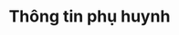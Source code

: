---
title: "Thông tin phụ huynh"
comment1 : "VÙNG THAO TÁC : - Nhập vào thông tin của bạn."
comment2 : "VÙNG THAO TÁC : - Nhập vào thông tin học sinh. - Như địa chỉ trên : nhấn vào để khi học sinh ở cùng phụ huynh. - NEXT : nhấn để chuyển đến bước kế tiếp. "	

image1 : "/vi/accountmanage/accountlist/addaccount/selectrole/parent/Infomation1_1.png"
image2 : "/vi/accountmanage/accountlist/addaccount/selectrole/parent/Infomation1_2.png"
img_title1 : "Hình 01"
img_title2 : "Hình 02"
img2_coords1: "62,272,76,284"
img2_link1 : "/post/vi/accountmanage/accountlist/addaccount/selectrole/parent/step37_infomation_parent_2/"
img2_coords2: "208,475,245,495"
img2_link2 : "/post/vi/accountmanage/accountlist/addaccount/selectrole/parent/step38_sumary/"
img1_coords2 : "32,38,0,15"
img1_link2 : "/post/vi/accountmanage/accountlist/addaccount/selectrole/parent/SelectClass/step34_2_1/"
tranvi : "/post/vi/accountmanage/accountlist/addaccount/selectrole/parent/step36_infomation_parent_1/"
tranen : "/post/en/accountmanage/accountlist/addaccount/selectrole/parent/step36_infomation_parent_1/"
pos : "1"
---